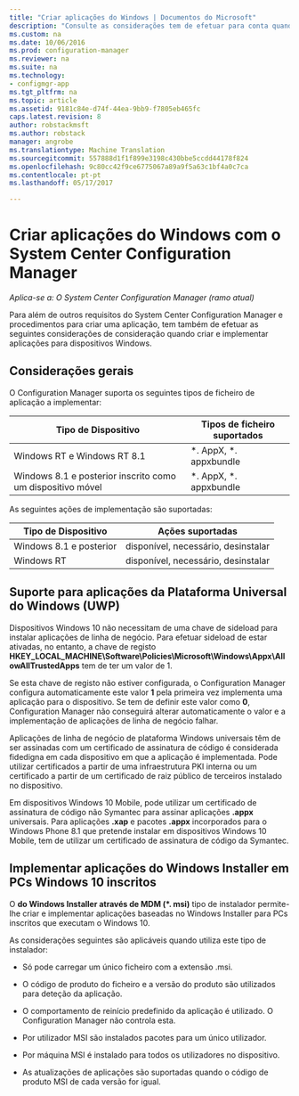 ```yaml
---
title: "Criar aplicações do Windows | Documentos do Microsoft"
description: "Consulte as considerações tem de efetuar para conta quando criar e implementar aplicações para dispositivos Windows."
ms.custom: na
ms.date: 10/06/2016
ms.prod: configuration-manager
ms.reviewer: na
ms.suite: na
ms.technology:
- configmgr-app
ms.tgt_pltfrm: na
ms.topic: article
ms.assetid: 9181c84e-d74f-44ea-9bb9-f7805eb465fc
caps.latest.revision: 8
author: robstackmsft
ms.author: robstack
manager: angrobe
ms.translationtype: Machine Translation
ms.sourcegitcommit: 557888d1f1f899e3198c430bbe5ccdd44178f824
ms.openlocfilehash: 9c80cc42f9ce6775067a89a9f5a63c1bf4a0c7ca
ms.contentlocale: pt-pt
ms.lasthandoff: 05/17/2017

---
```

# <a name="create-windows-applications-with-system-center-configuration-manager"></a>Criar aplicações do Windows com o System Center Configuration Manager

*Aplica-se a: O System Center Configuration Manager (ramo atual)*

Para além de outros requisitos do System Center Configuration Manager e procedimentos para criar uma aplicação, tem também de efetuar as seguintes considerações de consideração quando criar e implementar aplicações para dispositivos Windows.  

## <a name="general-considerations"></a>Considerações gerais  
 O Configuration Manager suporta os seguintes tipos de ficheiro de aplicação a implementar:  

|Tipo de Dispositivo|Tipos de ficheiro suportados|  
|-----------------|---------------------|  
|Windows RT e Windows RT 8.1|*. AppX, \*. appxbundle|  
|Windows 8.1 e posterior inscrito como um dispositivo móvel|*. AppX, \*. appxbundle|  

 As seguintes ações de implementação são suportadas:  

|Tipo de Dispositivo|Ações suportadas|  
|-----------------|-----------------------|  
|Windows 8.1 e posterior|disponível, necessário, desinstalar|  
|Windows RT|disponível, necessário, desinstalar|  

## <a name="support-for-universal-windows-platform-uwp-apps"></a>Suporte para aplicações da Plataforma Universal do Windows (UWP)  
 Dispositivos Windows 10 não necessitam de uma chave de sideload para instalar aplicações de linha de negócio. Para efetuar sideload de estar ativadas, no entanto, a chave de registo **HKEY_LOCAL_MACHINE\Software\Policies\Microsoft\Windows\Appx\AllowAllTrustedApps** tem de ter um valor de 1.  

 Se esta chave de registo não estiver configurada, o Configuration Manager configura automaticamente este valor **1** pela primeira vez implementa uma aplicação para o dispositivo. Se tem de definir este valor como **0**, Configuration Manager não conseguirá alterar automaticamente o valor e a implementação de aplicações de linha de negócio falhar.  

 Aplicações de linha de negócio de plataforma Windows universais têm de ser assinadas com um certificado de assinatura de código é considerada fidedigna em cada dispositivo em que a aplicação é implementada. Pode utilizar certificados a partir de uma infraestrutura PKI interna ou um certificado a partir de um certificado de raiz público de terceiros instalado no dispositivo.  

 Em dispositivos Windows 10 Mobile, pode utilizar um certificado de assinatura de código não Symantec para assinar aplicações **.appx** universais. Para aplicações **.xap** e pacotes **.appx** incorporados para o Windows Phone 8.1 que pretende instalar em dispositivos Windows 10 Mobile, tem de utilizar um certificado de assinatura de código da Symantec.  

## <a name="deploy-windows-installer-apps-to-enrolled-windows-10-pcs"></a>Implementar aplicações do Windows Installer em PCs Windows 10 inscritos  
 O **do Windows Installer através de MDM (\*. msi)** tipo de instalador permite-lhe criar e implementar aplicações baseadas no Windows Installer para PCs inscritos que executam o Windows 10.  

 As considerações seguintes são aplicáveis quando utiliza este tipo de instalador:  

-   Só pode carregar um único ficheiro com a extensão .msi.  

-   O código de produto do ficheiro e a versão do produto são utilizados para deteção da aplicação.  

-   O comportamento de reinício predefinido da aplicação é utilizado. O Configuration Manager não controla esta.  

-   Por utilizador MSI são instalados pacotes para um único utilizador.  

-   Por máquina MSI é instalado para todos os utilizadores no dispositivo.  

-   As atualizações de aplicações são suportadas quando o código de produto MSI de cada versão for igual.  

